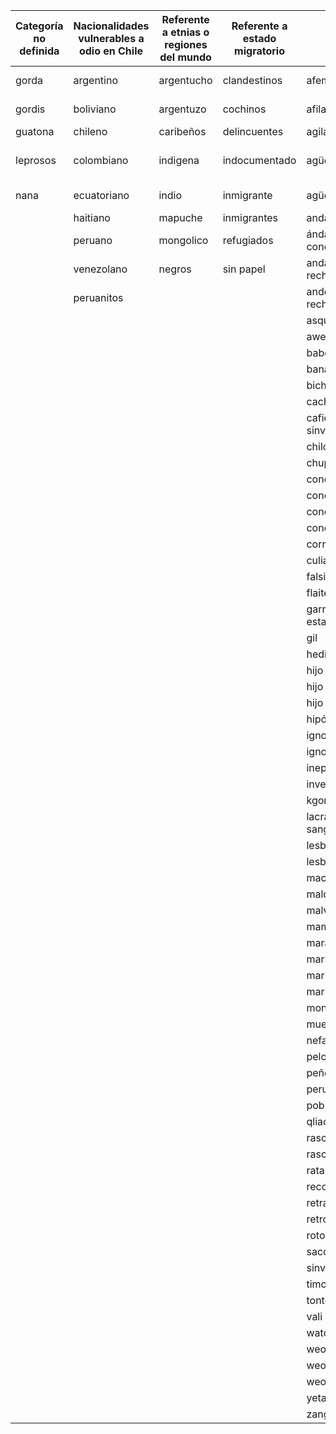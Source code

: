 |Categoría no definida|Nacionalidades vulnerables a odio en Chile|Referente a etnias o regiones del mundo|Referente a estado migratorio|Insultos                 |De índole sexual |De Inferioridad |Hashtags|Expresiones de Violencia      |Referente a idelogía política|
|------------------|-------------------------------------------|---------------------------------------|-----------------------------|-------------------------|-----------------|----------------|--------|---------------|-----------------------------|
|gorda             |argentino                                  |argentucho                             |clandestinos                 |afeminado                |chino tuerto     |eres una imbécil|feminazi|te pego        |fachos                       |
|gordis            |boliviano                                  |argentuzo                              |cochinos                     |afilar                   |chupar *         |escoria         |        |pegarte        |zurdos                       |
|guatona           |chileno                                    |caribeños                              |delincuentes                 |agilao                   |mamar            |payaso          |        |callate        |zurdito                      |
|leprosos          |colombiano                                 |indigena                               |indocumentado                |agüeona                  |masca de centella|comunacho       |        |que te calles  |comunistas                   |
|nana              |ecuatoriano                                |indio                                  |inmigrante                   |agüeonao                 |pichula          |flaiterio       |        |a fregar puta  |derechista                   |
|                  |haitiano                                   |mapuche                                |inmigrantes                  |andate a la chucha       |pico             |                |        |malditas       |socialismucho                |
|                  |peruano                                    |mongolico                              |refugiados                   |ándate a la conchatumadre|poto             |                |        |sacar la chucha|rojizos                      |
|                  |venezolano                                 |negros                                 |sin papel                    |andate a la rechucha     |                 |                |        |               |                             |
|                  |peruanitos                                 |                                       |                             |andense a la rechucha    |                 |                |        |               |                             |
|                  |                                           |                                       |                             |asqueroso                |                 |                |        |               |                             |
|                  |                                           |                                       |                             |aweonao                  |                 |                |        |               |                             |
|                  |                                           |                                       |                             |baboso                   |                 |                |        |               |                             |
|                  |                                           |                                       |                             |bananero                 |                 |                |        |               |                             |
|                  |                                           |                                       |                             |bichos enfermos          |                 |                |        |               |                             |
|                  |                                           |                                       |                             |cachar                   |                 |                |        |               |                             |
|                  |                                           |                                       |                             |cafiches sinverguenzas   |                 |                |        |               |                             |
|                  |                                           |                                       |                             |chilote                  |                 |                |        |               |                             |
|                  |                                           |                                       |                             |chupa pico               |                 |                |        |               |                             |
|                  |                                           |                                       |                             |concha                   |                 |                |        |               |                             |
|                  |                                           |                                       |                             |concha la wea            |                 |                |        |               |                             |
|                  |                                           |                                       |                             |concha tu madre          |                 |                |        |               |                             |
|                  |                                           |                                       |                             |conchetumadre            |                 |                |        |               |                             |
|                  |                                           |                                       |                             |correrse la paja         |                 |                |        |               |                             |
|                  |                                           |                                       |                             |culiao                   |                 |                |        |               |                             |
|                  |                                           |                                       |                             |falsinista               |                 |                |        |               |                             |
|                  |                                           |                                       |                             |flaite                   |                 |                |        |               |                             |
|                  |                                           |                                       |                             |garrapatas del estado    |                 |                |        |               |                             |
|                  |                                           |                                       |                             |gil                      |                 |                |        |               |                             |
|                  |                                           |                                       |                             |hediondos                |                 |                |        |               |                             |
|                  |                                           |                                       |                             |hijo de la trola         |                 |                |        |               |                             |
|                  |                                           |                                       |                             |hijo de perra            |                 |                |        |               |                             |
|                  |                                           |                                       |                             |hijo de perra            |                 |                |        |               |                             |
|                  |                                           |                                       |                             |hipócritas               |                 |                |        |               |                             |
|                  |                                           |                                       |                             |ignorante                |                 |                |        |               |                             |
|                  |                                           |                                       |                             |ignorantes               |                 |                |        |               |                             |
|                  |                                           |                                       |                             |inepta                   |                 |                |        |               |                             |
|                  |                                           |                                       |                             |inverbes                 |                 |                |        |               |                             |
|                  |                                           |                                       |                             |kgon                     |                 |                |        |               |                             |
|                  |                                           |                                       |                             |lacras chupa sangre      |                 |                |        |               |                             |
|                  |                                           |                                       |                             |lesbianas qls            |                 |                |        |               |                             |
|                  |                                           |                                       |                             |lesbianos                |                 |                |        |               |                             |
|                  |                                           |                                       |                             |machito                  |                 |                |        |               |                             |
|                  |                                           |                                       |                             |malditos                 |                 |                |        |               |                             |
|                  |                                           |                                       |                             |malvivientes             |                 |                |        |               |                             |
|                  |                                           |                                       |                             |mamón                    |                 |                |        |               |                             |
|                  |                                           |                                       |                             |maraca                   |                 |                |        |               |                             |
|                  |                                           |                                       |                             |mariconcito              |                 |                |        |               |                             |
|                  |                                           |                                       |                             |maricoteca               |                 |                |        |               |                             |
|                  |                                           |                                       |                             |marimacha                |                 |                |        |               |                             |
|                  |                                           |                                       |                             |monos                    |                 |                |        |               |                             |
|                  |                                           |                                       |                             |muertos de hambre        |                 |                |        |               |                             |
|                  |                                           |                                       |                             |nefastos                 |                 |                |        |               |                             |
|                  |                                           |                                       |                             |pelotas.                 |                 |                |        |               |                             |
|                  |                                           |                                       |                             |peñeteñes                |                 |                |        |               |                             |
|                  |                                           |                                       |                             |perucos                  |                 |                |        |               |                             |
|                  |                                           |                                       |                             |pobre weon               |                 |                |        |               |                             |
|                  |                                           |                                       |                             |qliao                    |                 |                |        |               |                             |
|                  |                                           |                                       |                             |rasca                    |                 |                |        |               |                             |
|                  |                                           |                                       |                             |rascas                   |                 |                |        |               |                             |
|                  |                                           |                                       |                             |ratas cobardes           |                 |                |        |               |                             |
|                  |                                           |                                       |                             |reconchadetumadre        |                 |                |        |               |                             |
|                  |                                           |                                       |                             |retrasado                |                 |                |        |               |                             |
|                  |                                           |                                       |                             |retrogradas              |                 |                |        |               |                             |
|                  |                                           |                                       |                             |roto maloliente          |                 |                |        |               |                             |
|                  |                                           |                                       |                             |saco de weas             |                 |                |        |               |                             |
|                  |                                           |                                       |                             |sinverguenzas            |                 |                |        |               |                             |
|                  |                                           |                                       |                             |timoratos                |                 |                |        |               |                             |
|                  |                                           |                                       |                             |tonto weon               |                 |                |        |               |                             |
|                  |                                           |                                       |                             |vali cayampa             |                 |                |        |               |                             |
|                  |                                           |                                       |                             |watona                   |                 |                |        |               |                             |
|                  |                                           |                                       |                             |weon                     |                 |                |        |               |                             |
|                  |                                           |                                       |                             |weon pobre               |                 |                |        |               |                             |
|                  |                                           |                                       |                             |weon tonto               |                 |                |        |               |                             |
|                  |                                           |                                       |                             |yeta                     |                 |                |        |               |                             |
|                  |                                           |                                       |                             |zanganos                 |                 |                |        |               |                             |
